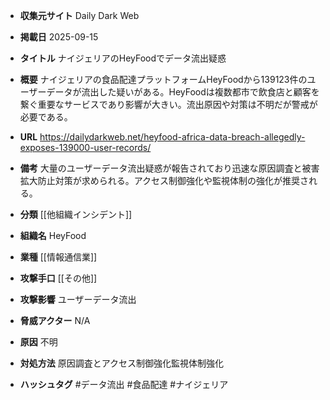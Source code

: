 - **収集元サイト**
Daily Dark Web

- **掲載日**
2025-09-15

- **タイトル**
ナイジェリアのHeyFoodでデータ流出疑惑

- **概要**
ナイジェリアの食品配達プラットフォームHeyFoodから139123件のユーザーデータが流出した疑いがある。HeyFoodは複数都市で飲食店と顧客を繋ぐ重要なサービスであり影響が大きい。流出原因や対策は不明だが警戒が必要である。

- **URL**
https://dailydarkweb.net/heyfood-africa-data-breach-allegedly-exposes-139000-user-records/

- **備考**
大量のユーザーデータ流出疑惑が報告されており迅速な原因調査と被害拡大防止対策が求められる。アクセス制御強化や監視体制の強化が推奨される。

- **分類**
[[他組織インシデント]]

- **組織名**
HeyFood

- **業種**
[[情報通信業]]

- **攻撃手口**
[[その他]]

- **攻撃影響**
ユーザーデータ流出

- **脅威アクター**
N/A

- **原因**
不明

- **対処方法**
原因調査とアクセス制御強化監視体制強化

- **ハッシュタグ**
#データ流出 #食品配達 #ナイジェリア
